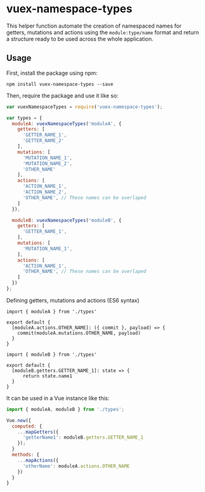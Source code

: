 # vuex-namespace-types

This helper function automate the creation of namespaced names for getters, mutations and actions using the `module:type/name` format and return a structure ready to be used across the whole application.


## Usage

First, install the package using npm:

```
npm install vuex-namespace-types --save
```

Then, require the package and use it like so:

```javascript
var vuexNamespaceTypes = require('vuex-namespace-types');

var types = {
  moduleA: vuexNamespaceTypes('moduleA', {
    getters: [
      'GETTER_NAME_1',
      'GETTER_NAME_2'
    ],
    mutations: [
      'MUTATION_NAME_1',
      'MUTATION_NAME_2',
      'OTHER_NAME'
    ],
    actions: [
      'ACTION_NAME_1',
      'ACTION_NAME_2',
      'OTHER_NAME', // These names can be overlaped
    ]
  }),

  moduleB: vuexNamespaceTypes('moduleB', {
    getters: [
      'GETTER_NAME_1',
    ],
    mutations: [
      'MUTATION_NAME_1',
    ],
    actions: [
      'ACTION_NAME_1',
      'OTHER_NAME', // These names can be overlaped
    ]
  })
};
```

Defining getters, mutations and actions (ES6 syntax)

```
import { moduleA } from './types'

export default {
  [moduleA.actions.OTHER_NAME]: ({ commit }, payload) => {
    commit(moduleA.mutations.OTHER_NAME, payload)
  }
}
```

```
import { moduleB } from './types'

export default {
  [moduleB.getters.GETTER_NAME_1]: state => {
      return state.name1
  }
}
```

It can be used in a Vue instance like this:

```javascript
import { moduleA, moduleB } from './types';

Vue.new({
  computed: {
    ...mapGetters({
      'getterName1': moduleB.getters.GETTER_NAME_1
    });
  }
  methods: {
    ...mapActions({
      'otherName': moduleA.actions.OTHER_NAME
    })
  }
}
```
